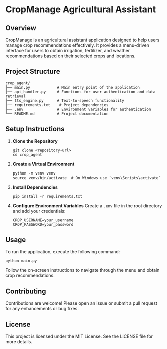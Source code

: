 # CropManage Agricultural Assistant

## Overview
CropManage is an agricultural assistant application designed to help users manage crop recommendations effectively. It provides a menu-driven interface for users to obtain irrigation, fertilizer, and weather recommendations based on their selected crops and locations.

## Project Structure
```
crop_agent/
├── main.py            # Main entry point of the application
├── api_handler.py     # Functions for user authentication and data retrieval
├── tts_engine.py      # Text-to-speech functionality
├── requirements.txt    # Project dependencies
├── .env               # Environment variables for authentication
└── README.md          # Project documentation
```

## Setup Instructions

1. **Clone the Repository**
   ```
   git clone <repository-url>
   cd crop_agent
   ```

2. **Create a Virtual Environment**
   ```
   python -m venv venv
   source venv/bin/activate  # On Windows use `venv\Scripts\activate`
   ```

3. **Install Dependencies**
   ```
   pip install -r requirements.txt
   ```

4. **Configure Environment Variables**
   Create a `.env` file in the root directory and add your credentials:
   ```
   CROP_USERNAME=your_username
   CROP_PASSWORD=your_password
   ```

## Usage
To run the application, execute the following command:
```
python main.py
```

Follow the on-screen instructions to navigate through the menu and obtain crop recommendations.

## Contributing
Contributions are welcome! Please open an issue or submit a pull request for any enhancements or bug fixes.

## License
This project is licensed under the MIT License. See the LICENSE file for more details.